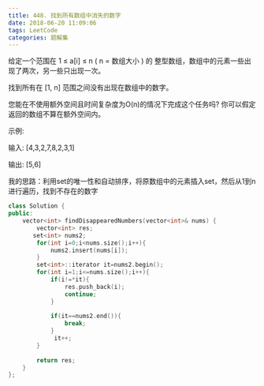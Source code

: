 ```yaml
---
title: 448. 找到所有数组中消失的数字
date: 2018-06-20 11:09:06
tags: LeetCode
categories: 题解集
---
```


给定一个范围在  1 ≤ a[i] ≤ n ( n = 数组大小 ) 的 整型数组，数组中的元素一些出现了两次，另一些只出现一次。

找到所有在 [1, n] 范围之间没有出现在数组中的数字。

您能在不使用额外空间且时间复杂度为O(n)的情况下完成这个任务吗? 你可以假定返回的数组不算在额外空间内。

示例:

输入:
[4,3,2,7,8,2,3,1]

输出:
[5,6]

我的思路：利用set的唯一性和自动排序，将原数组中的元素插入set，然后从1到n进行遍历，找到不存在的数字
```cpp
class Solution {
public:
    vector<int> findDisappearedNumbers(vector<int>& nums) {
        vector<int> res;
       set<int> nums2;
        for(int i=0;i<nums.size();i++){
            nums2.insert(nums[i]);
        }
        set<int>::iterator it=nums2.begin();
        for(int i=1;i<=nums.size();i++){
            if(i!=*it){
                res.push_back(i);
                continue;
            }
           
            if(it==nums2.end()){
                break;
            }
             it++;
        } 
        
        return res;
    }
};
```